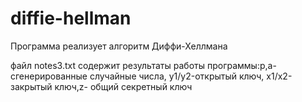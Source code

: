 # diffie-hellman

Программа реализует алгоритм Диффи-Хеллмана

файл notes3.txt содержит результаты работы программы:p,a-сгенерированные случайные числа, y1/y2-открытый ключ, x1/x2-закрытый ключ,z- общий секретный ключ
